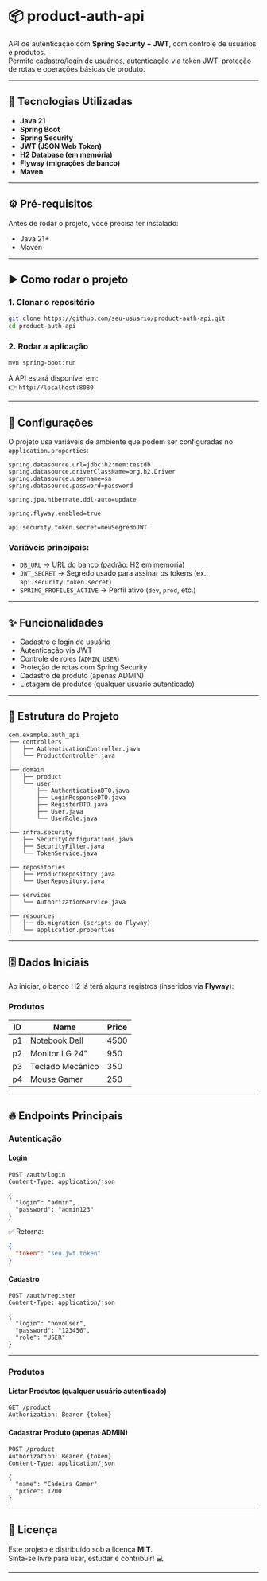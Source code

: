 # 📦 product-auth-api

API de autenticação com **Spring Security + JWT**, com controle de usuários e produtos.  
Permite cadastro/login de usuários, autenticação via token JWT, proteção de rotas e operações básicas de produto.

---

## 🚀 Tecnologias Utilizadas
- **Java 21**
- **Spring Boot**
- **Spring Security**
- **JWT (JSON Web Token)**
- **H2 Database (em memória)**
- **Flyway (migrações de banco)**
- **Maven**

---

## ⚙️ Pré-requisitos
Antes de rodar o projeto, você precisa ter instalado:
- Java 21+
- Maven

---

## ▶️ Como rodar o projeto

### 1. Clonar o repositório
```bash
git clone https://github.com/seu-usuario/product-auth-api.git
cd product-auth-api
```

### 2. Rodar a aplicação
```bash
mvn spring-boot:run
```

A API estará disponível em:  
👉 `http://localhost:8080`

---

## 🔑 Configurações
O projeto usa variáveis de ambiente que podem ser configuradas no `application.properties`:

```properties
spring.datasource.url=jdbc:h2:mem:testdb
spring.datasource.driverClassName=org.h2.Driver
spring.datasource.username=sa
spring.datasource.password=password

spring.jpa.hibernate.ddl-auto=update

spring.flyway.enabled=true

api.security.token.secret=meuSegredoJWT
```

### Variáveis principais:
- `DB_URL` → URL do banco (padrão: H2 em memória)  
- `JWT_SECRET` → Segredo usado para assinar os tokens (ex.: `api.security.token.secret`)  
- `SPRING_PROFILES_ACTIVE` → Perfil ativo (`dev`, `prod`, etc.)

---

## ✨ Funcionalidades
- Cadastro e login de usuário  
- Autenticação via JWT  
- Controle de roles (`ADMIN`, `USER`)  
- Proteção de rotas com Spring Security  
- Cadastro de produto (apenas ADMIN)  
- Listagem de produtos (qualquer usuário autenticado)

---

## 📂 Estrutura do Projeto
```
com.example.auth_api
├── controllers
│   ├── AuthenticationController.java
│   └── ProductController.java
│
├── domain
│   ├── product
│   └── user
│       ├── AuthenticationDTO.java
│       ├── LoginResponseDTO.java
│       ├── RegisterDTO.java
│       ├── User.java
│       └── UserRole.java
│
├── infra.security
│   ├── SecurityConfigurations.java
│   ├── SecurityFilter.java
│   └── TokenService.java
│
├── repositories
│   ├── ProductRepository.java
│   └── UserRepository.java
│
├── services
│   └── AuthorizationService.java
│
├── resources
│   ├── db.migration (scripts do Flyway)
│   └── application.properties
```

---

## 🗄️ Dados Iniciais
Ao iniciar, o banco H2 já terá alguns registros (inseridos via **Flyway**):

### Produtos
| ID | Name              | Price |
|----|-------------------|-------|
| p1 | Notebook Dell     | 4500  |
| p2 | Monitor LG 24"    | 950   |
| p3 | Teclado Mecânico  | 350   |
| p4 | Mouse Gamer       | 250   |

---

## 🔥 Endpoints Principais

### Autenticação
#### Login
```http
POST /auth/login
Content-Type: application/json

{
  "login": "admin",
  "password": "admin123"
}
```
✅ Retorna:
```json
{
  "token": "seu.jwt.token"
}
```

#### Cadastro
```http
POST /auth/register
Content-Type: application/json

{
  "login": "novoUser",
  "password": "123456",
  "role": "USER"
}
```

---

### Produtos
#### Listar Produtos (qualquer usuário autenticado)
```http
GET /product
Authorization: Bearer {token}
```

#### Cadastrar Produto (apenas ADMIN)
```http
POST /product
Authorization: Bearer {token}
Content-Type: application/json

{
  "name": "Cadeira Gamer",
  "price": 1200
}
```

---

## 📜 Licença
Este projeto é distribuído sob a licença **MIT**.  
Sinta-se livre para usar, estudar e contribuir! 💻

---
